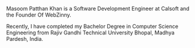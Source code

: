 Masoom Patthan Khan is a Software Development Engineer at Calsoft and the Founder Of WebZinny.

Recently, I have completed my Bachelor Degree in Computer Science Engineering from Rajiv Gandhi Technical University Bhopal, Madhya Pardesh, India.
